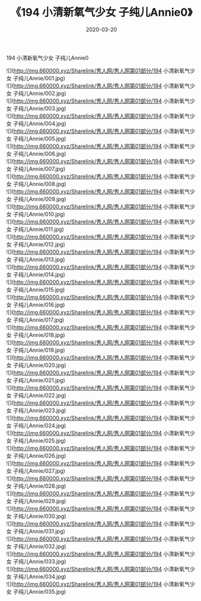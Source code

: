 ﻿---
layout: post
title:  《194 小清新氧气少女 子纯儿Annie0》
date:   2020-03-20
img: http://img.660000.xyz/Sharelink/秀人网/秀人网第01部分/194 小清新氧气少女 子纯儿Annie0/000.jpg
categories: [美女, 清纯, 唯美]
---

194 小清新氧气少女 子纯儿Annie0

  ![](http://img.660000.xyz/Sharelink/秀人网/秀人网第01部分/194 小清新氧气少女 子纯儿Annie/001.jpg) <br> ![](http://img.660000.xyz/Sharelink/秀人网/秀人网第01部分/194 小清新氧气少女 子纯儿Annie/002.jpg) <br> ![](http://img.660000.xyz/Sharelink/秀人网/秀人网第01部分/194 小清新氧气少女 子纯儿Annie/003.jpg) <br> ![](http://img.660000.xyz/Sharelink/秀人网/秀人网第01部分/194 小清新氧气少女 子纯儿Annie/004.jpg) <br> ![](http://img.660000.xyz/Sharelink/秀人网/秀人网第01部分/194 小清新氧气少女 子纯儿Annie/005.jpg) <br> ![](http://img.660000.xyz/Sharelink/秀人网/秀人网第01部分/194 小清新氧气少女 子纯儿Annie/006.jpg) <br> ![](http://img.660000.xyz/Sharelink/秀人网/秀人网第01部分/194 小清新氧气少女 子纯儿Annie/007.jpg) <br> ![](http://img.660000.xyz/Sharelink/秀人网/秀人网第01部分/194 小清新氧气少女 子纯儿Annie/008.jpg) <br> ![](http://img.660000.xyz/Sharelink/秀人网/秀人网第01部分/194 小清新氧气少女 子纯儿Annie/009.jpg) <br> ![](http://img.660000.xyz/Sharelink/秀人网/秀人网第01部分/194 小清新氧气少女 子纯儿Annie/010.jpg) <br> ![](http://img.660000.xyz/Sharelink/秀人网/秀人网第01部分/194 小清新氧气少女 子纯儿Annie/011.jpg) <br> ![](http://img.660000.xyz/Sharelink/秀人网/秀人网第01部分/194 小清新氧气少女 子纯儿Annie/012.jpg) <br> ![](http://img.660000.xyz/Sharelink/秀人网/秀人网第01部分/194 小清新氧气少女 子纯儿Annie/013.jpg) <br> ![](http://img.660000.xyz/Sharelink/秀人网/秀人网第01部分/194 小清新氧气少女 子纯儿Annie/014.jpg) <br> ![](http://img.660000.xyz/Sharelink/秀人网/秀人网第01部分/194 小清新氧气少女 子纯儿Annie/015.jpg) <br> ![](http://img.660000.xyz/Sharelink/秀人网/秀人网第01部分/194 小清新氧气少女 子纯儿Annie/016.jpg) <br> ![](http://img.660000.xyz/Sharelink/秀人网/秀人网第01部分/194 小清新氧气少女 子纯儿Annie/017.jpg) <br> ![](http://img.660000.xyz/Sharelink/秀人网/秀人网第01部分/194 小清新氧气少女 子纯儿Annie/018.jpg) <br> ![](http://img.660000.xyz/Sharelink/秀人网/秀人网第01部分/194 小清新氧气少女 子纯儿Annie/019.jpg) <br> ![](http://img.660000.xyz/Sharelink/秀人网/秀人网第01部分/194 小清新氧气少女 子纯儿Annie/020.jpg) <br> ![](http://img.660000.xyz/Sharelink/秀人网/秀人网第01部分/194 小清新氧气少女 子纯儿Annie/021.jpg) <br> ![](http://img.660000.xyz/Sharelink/秀人网/秀人网第01部分/194 小清新氧气少女 子纯儿Annie/022.jpg) <br> ![](http://img.660000.xyz/Sharelink/秀人网/秀人网第01部分/194 小清新氧气少女 子纯儿Annie/023.jpg) <br> ![](http://img.660000.xyz/Sharelink/秀人网/秀人网第01部分/194 小清新氧气少女 子纯儿Annie/024.jpg) <br> ![](http://img.660000.xyz/Sharelink/秀人网/秀人网第01部分/194 小清新氧气少女 子纯儿Annie/025.jpg) <br> ![](http://img.660000.xyz/Sharelink/秀人网/秀人网第01部分/194 小清新氧气少女 子纯儿Annie/026.jpg) <br> ![](http://img.660000.xyz/Sharelink/秀人网/秀人网第01部分/194 小清新氧气少女 子纯儿Annie/027.jpg) <br> ![](http://img.660000.xyz/Sharelink/秀人网/秀人网第01部分/194 小清新氧气少女 子纯儿Annie/028.jpg) <br> ![](http://img.660000.xyz/Sharelink/秀人网/秀人网第01部分/194 小清新氧气少女 子纯儿Annie/029.jpg) <br> ![](http://img.660000.xyz/Sharelink/秀人网/秀人网第01部分/194 小清新氧气少女 子纯儿Annie/030.jpg) <br> ![](http://img.660000.xyz/Sharelink/秀人网/秀人网第01部分/194 小清新氧气少女 子纯儿Annie/031.jpg) <br> ![](http://img.660000.xyz/Sharelink/秀人网/秀人网第01部分/194 小清新氧气少女 子纯儿Annie/032.jpg) <br> ![](http://img.660000.xyz/Sharelink/秀人网/秀人网第01部分/194 小清新氧气少女 子纯儿Annie/033.jpg) <br> ![](http://img.660000.xyz/Sharelink/秀人网/秀人网第01部分/194 小清新氧气少女 子纯儿Annie/034.jpg) <br> ![](http://img.660000.xyz/Sharelink/秀人网/秀人网第01部分/194 小清新氧气少女 子纯儿Annie/035.jpg) <br>